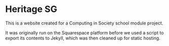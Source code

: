 # Heritage SG
This is a website created for a Computing in Society school module project.

It was originally run on the Squarespace platform before we used a script to export its contents to Jekyll, which was then cleaned up for static hosting.
